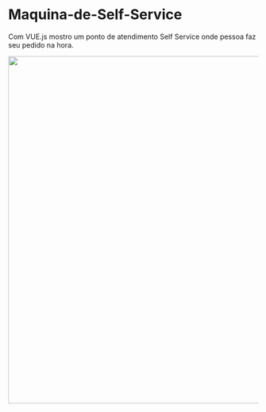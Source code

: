 # Maquina-de-Self-Service
Com VUE.js mostro um ponto de atendimento Self Service onde pessoa faz seu pedido na hora.

<div align="center">
  <img src="https://user-images.githubusercontent.com/109709293/192144962-37b2ead2-3d3c-491d-8f5b-eb1b27c1dd8b.gif" width="700px">
</div>
